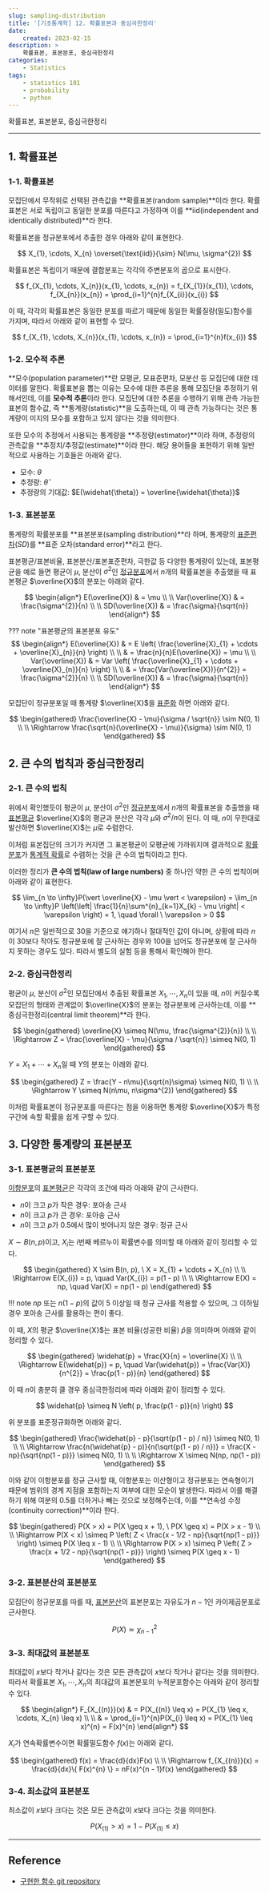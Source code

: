 ```yaml
---
slug: sampling-distribution
title: '[기초통계학] 12. 확률표본과 중심극한정리'
date:
    created: 2023-02-15
description: >
    확률표본, 표본분포, 중심극한정리
categories:
    - Statistics
tags:
    - statistics 101
    - probability
    - python
---
```


확률표본, 표본분포, 중심극한정리

<!-- more -->

---

## 1. 확률표본

### 1-1. 확률표본

모집단에서 무작위로 선택된 관측값을 **확률표본(random sample)**이라 한다. 확률표본은 서로 독립이고 동일한 분포를 따른다고 가정하며 이를 **iid(independent and identically distributed)**라 한다.  

확률표본을 정규분포에서 추출한 경우 아래와 같이 표현한다.  

$$
X_{1}, \cdots, X_{n} \overset{\text{iid}}{\sim} N(\mu, \sigma^{2})
$$

확률표본은 독립이기 때문에 결합분포는 각각의 주변분포의 곱으로 표시한다.  

$$
f_{X_{1}, \cdots, X_{n}}(x_{1}, \cdots, x_{n}) = f_{X_{1}}(x_{1}), \cdots, f_{X_{n}}(x_{n}) = \prod_{i=1}^{n}f_{X_{i}}(x_{i})
$$

이 때, 각각의 확률표본은 동일한 분포를 따르기 때문에 동일한 확률질량(밀도)함수를 가지며, 따라서 아래와 같이 표현할 수 있다.  

$$
f_{X_{1}, \cdots, X_{n}}(x_{1}, \cdots, x_{n}) = \prod_{i=1}^{n}f(x_{i})
$$

### 1-2. 모수적 추론

**모수(population parameter)**란 모평균, 모표준편차, 모분산 등 모집단에 대한 데이터를 말한다. 확률표본을 뽑는 이유는 모수에 대한 추론을 통해 모집단을 추정하기 위해서인데, 이를 **모수적 추론**이라 한다. 모집단에 대한 추론을 수행하기 위해 관측 가능한 표본의 함수값, 즉 **통계량(statistic)**을 도출하는데, 이 때 관측 가능하다는 것은 통계량이 미지의 모수를 포함하고 있지 않다는 것을 의미한다.  

또한 모수의 추정에서 사용되는 통계량을 **추정량(estimator)**이라 하며, 추정량의 관측값을 **추정치/추정값(estimate)**이라 한다. 해당 용어들을 표현하기 위해 일반적으로 사용하는 기호들은 아래와 같다.  

- 모수: $\theta$
- 추정량: $\widehat{\theta}$
- 추정량의 기대값: $E(\widehat{\theta}) = \overline{\widehat{\theta}}$

### 1-3. 표본분포

통계량의 확률분포를 **표본분포(sampling distribution)**라 하며, 통계량의 [표준편차](2022-12-18-univariate_data.md/#_8)($SD$)를 **표준 오차(standard error)**라고 한다.  

표본평균/표본비율, 표본분산/표본표준편차, 극한값 등 다양한 통계량이 있는데, 표본평균을 예로 들면 평균이 $\mu$, 분산이 $\sigma^{2}$인 [정규분포](2023-02-11-normal_distribution.md)에서 $n$개의 확률표본을 추출했을 때 표본평균 $\overline{X}$의 분포는 아래와 같다.  

$$
\begin{align*}
E(\overline{X}) & = \mu \\
\\
Var(\overline{X}) & = \frac{\sigma^{2}}{n} \\
\\
SD(\overline{X}) & = \frac{\sigma}{\sqrt{n}}
\end{align*}
$$

??? note "표본평균의 표본분포 유도"
    $$
    \begin{align*}
    E(\overline{X}) & = E \left( \frac{\overline{X}_{1} + \cdots + \overline{X}_{n}}{n} \right) \\
    \\
    & = \frac{n}{n}E(\overline{X}) = \mu \\
    \\
    Var(\overline{X}) & = Var \left( \frac{\overline{X}_{1} + \cdots + \overline{X}_{n}}{n} \right) \\
    \\
    & = \frac{Var(\overline{X})}{n^{2}} = \frac{\sigma^{2}}{n} \\
    \\
    SD(\overline{X}) & = \frac{\sigma}{\sqrt{n}}
    \end{align*}
    $$

모집단이 정규분포일 때 통계량 $\overline{X}$을 [표준화](2022-12-18-univariate_data.md/#_9) 하면 아래와 같다.  

$$
\begin{gathered}
\frac{\overline{X} - \mu}{\sigma / \sqrt{n}} \sim N(0, 1) \\
\\
\Rightarrow \frac{\sqrt{n}(\overline{X} - \mu)}{\sigma} \sim N(0, 1)
\end{gathered}
$$

## 2. 큰 수의 법칙과 중심극한정리

### 2-1. 큰 수의 법칙

위에서 확인했듯이 평균이 $\mu$, 분산이 $\sigma^{2}$인 [정규분포](2023-02-11-normal_distribution.md)에서 $n$개의 확률표본을 추출했을 때 [표본평균](2022-12-18-univariate_data.md/#1-1) $\overline{X}$의 평균과 분산은 각각 $\mu$와 $\sigma^{2}/n$이 된다. 이 때, $n$이 무한대로 발산하면 $\overline{X}$는 $\mu$로 수렴한다.  

이처럼 표본집단의 크기가 커지면 그 표본평균이 모평균에 가까워지며 결과적으로 [확률분포](2022-12-29-random_variable_probability_distribution.md/#1-1)가 [통계적 확률](2022-12-24-statistical_probability.md/#3)로 수렴하는 것을 큰 수의 법칙이라고 한다.  

이러한 정리가 **큰 수의 법칙(law of large numbers)** 중 하나인 약한 큰 수의 법칙이며 아래와 같이 표현한다.  

$$
\lim_{n \to \infty}P(\vert \overline{X} - \mu \vert < \varepsilon) = \lim_{n \to \infty}P \left(\left| \frac{1}{n}\sum^{n}_{k=1}X_{k} - \mu \right| < \varepsilon \right) = 1, \quad \forall \ \varepsilon > 0
$$

여기서 $n$은 일반적으로 30을 기준으로 얘기하나 절대적인 값이 아니며, 상황에 따라 $n$이 30보다 작아도 정규분포에 잘 근사하는 경우와 100을 넘어도 정규분포에 잘 근사하지 못하는 경우도 있다. 따라서 별도의 실험 등을 통해서 확인해야 한다.  

### 2-2. 중심극한정리

평균이 $\mu$, 분산이 $\sigma^{2}$인 모집단에서 추출된 확률표본 $X_{1}, \cdots, X_{n}$이 있을 때, $n$이 커질수록 모집단의 형태와 관계없이 $\overline{X}$의 분포는 정규분포에 근사하는데, 이를 **중심극한정리(central limit theorem)**라 한다.  

$$
\begin{gathered}
\overline{X} \simeq N(\mu, \frac{\sigma^{2}}{n}) \\
\\
\Rightarrow Z = \frac{\overline{X} - \mu}{\sigma / \sqrt{n}} \simeq N(0, 1)
\end{gathered}
$$

$Y = X_{1} + \cdots + X_{n}$일 때 $Y$의 분포는 아래와 같다.  

$$
\begin{gathered}
Z = \frac{Y - n\mu}{\sqrt{n}\sigma} \simeq N(0, 1) \\
\\
\Rightarrow Y \simeq N(n\mu, n\sigma^{2})
\end{gathered}
$$

이처럼 확률표본이 정규분포를 따른다는 점을 이용하면 통계량 $\overline{X}$가 특정 구간에 속할 확률을 쉽게 구할 수 있다.  

## 3. 다양한 통계량의 표본분포

### 3-1. 표본평균의 표본분포

[이항분포](2023-01-07-discrete_distribution.md/#2)의 [표본평균](2022-12-18-univariate_data.md/#1-1)은 각각의 조건에 따라 아래와 같이 근사한다.  

- $n$이 크고 $p$가 작은 경우: 포아송 근사
- $n$이 크고 $p$가 큰 경우: 포아송 근사
- $n$이 크고 $p$가 0.5에서 많이 벗어나지 않은 경우: 정규 근사

$X \sim B(n, p)$이고, $X_{i}$는 $i$번째 베르누이 확률변수를 의미할 때 아래와 같이 정리할 수 있다.  

$$
\begin{gathered}
X \sim B(n, p), \ X = X_{1} + \cdots + X_{n} \\
\\
\Rightarrow E(X_{i}) = p, \quad Var(X_{i}) = p(1 - p) \\
\\
\Rightarrow E(X) = np, \quad Var(X) = np(1 - p)
\end{gathered}
$$

!!! note
    $np$ 또는 $n(1 - p)$의 값이 5 이상일 때 정규 근사를 적용할 수 있으며, 그 이하일 경우 포아송 근사를 활용하는 편이 좋다.  

이 때, $X$의 평균 $\overline{X}$는 표본 비율(성공한 비율) $\widehat{p}$을 의미하며 아래와 같이 정리할 수 있다.  

$$
\begin{gathered}
\widehat{p} = \frac{X}{n} = \overline{X} \\
\\
\Rightarrow E(\widehat{p}) = p, \quad Var(\widehat{p}) = \frac{Var(X)}{n^{2}} = \frac{p(1 - p)}{n}
\end{gathered}
$$

이 때 $n$이 충분히 클 경우 중심극한정리에 따라 아래와 같이 정리할 수 있다.  

$$
\widehat{p} \simeq N \left( p, \frac{p(1 - p)}{n} \right)
$$

위 분포를 표준정규화하면 아래와 같다.  

$$
\begin{gathered}
\frac{\widehat{p} - p}{\sqrt{p(1 - p) / n}} \simeq N(0, 1) \\
\\
\Rightarrow \frac{n(\widehat{p} - p)}{n(\sqrt{p(1 - p) / n})} = \frac{X - np}{\sqrt{np(1 - p)}} \simeq N(0, 1) \\
\\
\Rightarrow X \simeq N(np, np(1 - p))
\end{gathered}
$$

이와 같이 이항분포를 정규 근사할 때, 이항분포는 이산형이고 정규분포는 연속형이기 때문에 범위의 경계 지점을 포함하는지 여부에 대한 모순이 발생한다. 따라서 이를 해결하기 위해 여분의 0.5를 더하거나 빼는 것으로 보정해주는데, 이를 **연속성 수정(continuity correction)**이라 한다.  

$$
\begin{gathered}
P(X > x) = P(X \geq x + 1), \ P(X \geq x) = P(X > x - 1) \\
\\
\Rightarrow P(X < x) \simeq P \left( Z < \frac{x - 1/2 - np}{\sqrt{np(1 - p)}} \right) \simeq P(X \leq x - 1) \\
\\
\Rightarrow P(X > x) \simeq P \left( Z > \frac{x + 1/2 - np}{\sqrt{np(1 - p)}} \right) \simeq P(X \geq x - 1)
\end{gathered}
$$

### 3-2. 표본분산의 표본분포

모집단이 정규분포를 따를 때, [표본분산](2022-12-18-univariate_data.md/#_7)의 표본분포는 자유도가 $n - 1$인 카이제곱분포로 근사한다.  

$$
P(X) \simeq \chi_{n - 1}^{2}
$$

### 3-3. 최대값의 표본분포

최대값이 $x$보다 작거나 같다는 것은 모든 관측값이 $x$보다 작거나 같다는 것을 의미한다. 따라서 확률표본 $X_{1}, \cdots, X_{n}$의 최대값의 표본분포의 누적분포함수는 아래와 같이 정리할 수 있다.  

$$
\begin{align*}
F_{X_{(n)}}(x) & = P(X_{(n)} \leq x) = P(X_{1} \leq x, \cdots, X_{n} \leq x) \\
\\
& = \prod_{i=1}^{n}P(X_{i} \leq x) = P(X_{1} \leq x)^{n} = F(x)^{n}
\end{align*}
$$

$X_{i}$가 연속확률변수이면 확률밀도함수 $f(x)$는 아래와 같다.  

$$
\begin{gathered}
f(x) = \frac{d}{dx}F(x) \\
\\
\Rightarrow f_{X_{(n)}}(x) = \frac{d}{dx}\{ F(x)^{n} \} = nF(x)^{n - 1}f(x)
\end{gathered}
$$

### 3-4. 최소값의 표본분포

최소값이 $x$보다 크다는 것은 모든 관측값이 $x$보다 크다는 것을 의미한다.  

$$
P(X_{(1)} > x) = 1 - P(X_{(1)} \leq x)
$$

---
## Reference
- [구현한 함수 git repository](https://github.com/djccnt15/mathematics)